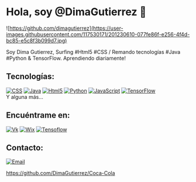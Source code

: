 # Hola, soy @DimaGutierrez 👋

![https://github.com/dimagutierrez](https://user-images.githubusercontent.com/117530171/201230610-077fe86f-e256-4f4d-bc85-e5c8f3b099d7.jpg)

Soy Dima Gutierrez, Surfing #Html5 #CSS / Remando tecnologías #Java #Python & TensorFlow. Aprendiendo diariamente!



## Tecnologías:
[![CSS](https://img.shields.io/badge/CSS-232F3E?style=for-the-badge&logo=bootstrap&logoColor=white&labelColor=101010)]()
[![Java](https://img.shields.io/badge/Java-007396?style=for-the-badge&logo=github&logoColor=white&labelColor=101010)]()
[![Html5](https://img.shields.io/badge/Html5-FA7343?style=for-the-badge&logo=Html5&logoColor=white&labelColor=101010)]()
[![Python](https://img.shields.io/badge/Python-0095D5?style=for-the-badge&logo=Python&logoColor=white&labelColor=101010)]()
[![JavaScript](https://img.shields.io/badge/JavaScript-F7DF1E?style=for-the-badge&logo=javascript&logoColor=white&labelColor=101010)]()
[![TensorFlow](https://img.shields.io/badge/TensorFlow-f8a506?style=for-the-badge&logo=Tensorflow&logoColor=white&labelColor=101010)]()
</br>
Y alguna más...

## Encuéntrame en:
[![Vk](https://img.shields.io/badge/Vk-Dimagutierrez-0095D5?style=for-the-badge&logo=Vk&logoColor=white&labelColor=101010)](https://vk.com/dimagutierrez)
[![Wix](https://img.shields.io/badge/wix🔥🔥🔥-DIMA>>JOBBOX-FA7343?style=for-the-badge&logo=Wix&logoColor=white&labelColor=101010)](https://diegosurf.wixsite.com/diegorgutierrez)
[![Tensoflow](https://img.shields.io/badge/Tensorflow-Dimagutierrez-f8a506?style=for-the-badge&logo=Tensorflow&logoColor=white&labelColor=101010)](https://discuss.tensorflow.org/u/dima_gutierrez/)

## Contacto:
[![Email](https://img.shields.io/badge/diegorgutierrez@live.com.ar-email_personal-FA7343?style=for-the-badge&logo=github&logoColor=white&labelColor=101010)](mailto:diegorgutierrez@live.com.ar)
</br>

https://github.com/DimaGutierrez/Coca-Cola

<!---
DimaGutierrez/DimaGutierrez is a ✨ special ✨ repository because its `README.md` (this file) appears on your GitHub profile.
You can click the Preview link to take a look at your changes. #wework #java #python
--->
